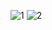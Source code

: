 ![1](https://github.com/user-attachments/assets/fc3ed3e6-3873-4cc7-b2f1-73b36da42dae)
![2](https://github.com/user-attachments/assets/798552b0-cbd1-48b4-bdb5-276f1bb8a8c3)
